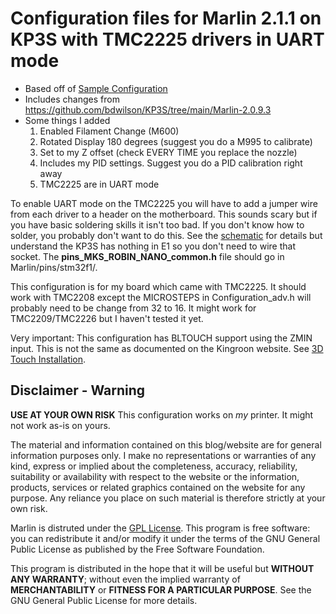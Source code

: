 # Configuration files for Marlin 2.1.1 on KP3S with TMC2225 drivers in UART mode
- Based off of [Sample Configuration](https://github.com/MarlinFirmware/Configurations/blob/f52c85b0e3b241f8fabb4a902a4aa53775fdeb93/config/examples/Kingroon/KP3S/Configuration.h)
- Includes changes from https://github.com/bdwilson/KP3S/tree/main/Marlin-2.0.9.3
- Some things I added
  1. Enabled Filament Change (M600)
  2. Rotated Display 180 degrees  (suggest you do a M995 to calibrate)
  3. Set to my Z offset (check EVERY TIME you replace the nozzle)
  4. Includes my PID settings.  Suggest you do a PID calibration right away
  5. TMC2225 are in UART mode

To enable UART mode on the TMC2225 you will have to add a jumper wire from each driver to a header on the motherboard. This sounds scary but if you have basic soldering skills it isn't too bad.
If you don't know how to solder, you probably don't want to do this.  See the [schematic](https://github.com/le3tspeak/Marlin-2.0.X-MKS-Robin-Nano/blob/2ffa19960715aa0fd97bf5f8973691eb2fc0012c/docs/TMC2208SWSERIAL.png) for details but understand the KP3S has nothing in E1 so you don't need to wire that socket.
The **pins_MKS_ROBIN_NANO_common.h** file should go in Marlin/pins/stm32f1/. 

This configuration is for my board which came with TMC2225.  It should work with TMC2208 except the MICROSTEPS in Configuration_adv.h will probably need to be change from 32 to 16.  It might work for TMC2209/TMC2226 but I haven't tested it yet.

Very important:  This configuration has BLTOUCH support using the ZMIN input.  This is not the same as documented on the Kingroon website.  See [3D Touch Installation](https://bubba.org/kp3s/3dTouch/).

## Disclaimer - Warning
**USE AT YOUR OWN RISK** This configuration works on *my* printer. It might not work as-is on yours.

The material and information contained on this blog/website are for general information purposes only. I make no representations or warranties of any kind, express or implied about the completeness, accuracy, reliability, suitability or availability with respect to the website or the information, products, services or related graphics contained on the website for any purpose. Any reliance you place on such material is therefore strictly at your own risk.

Marlin is distruted under the [GPL License](https://github.com/MarlinFirmware/Marlin/blob/e86c78379a4df1351d10d5b1e19312a894cb331b/LICENSE).  This program is free software: you can redistribute it and/or modify it under the terms of the GNU General Public License as published by the Free Software Foundation.

This program is distributed in the hope that it will be useful but **WITHOUT ANY WARRANTY**; without even the implied warranty of **MERCHANTABILITY** or **FITNESS FOR A PARTICULAR PURPOSE**.  See the GNU General Public License for more details.
